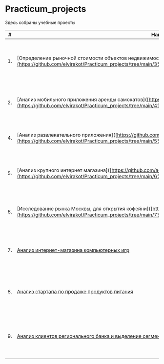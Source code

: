 # Practicum_projects
Здесь собраны учебные проекты

| #    | Наименование проекта                | Описание                                                     | Стек                                                         |
| ---- | ------------------------------------------------------------ | ------------------------------------------------------------ | ------------------------------------------------------------ |
| 1.   | [Определение рыночной стоимости объектов недвижимости]([https://github.com/aq2003/Portfolio/tree/main/Gold%20Recovery](https://github.com/elvirakot/Practicum_projects/tree/main/3%20Исследовательский%20анализ%20данных) | Проведение исследовательского анализа данных и установка параметров, влияющая на цену объектов| python, pandas, matplotlib|
| 2.   | [Анализ мобильного приложения аренды самокатов]([https://github.com/aq2003/Portfolio/tree/main/Taxi%20Service](https://github.com/elvirakot/Practicum_projects/tree/main/4%20Статистический%20анализ%20данных) | Анализ данных и проверка некоторых гипотез, которые могут помочь бизнесу вырасти | python, pandas, numpy, scipy, matplotlib |
| 4.   | [Анализ развлекательного приложения]([https://github.com/aq2003/Portfolio/tree/main/Analyzing%20Texts](https://github.com/elvirakot/Practicum_projects/tree/main/5%20Анализ%20бизнес-показателей) | Расчёт и анализа LTV, ROI, удержания и конверсии  | python, pandas, numpy, datetime, matplotlib |
| 5.   | [Анализ крупного интернет магазина]([https://github.com/aq2003/Portfolio/tree/main/Analyzing%20Texts](https://github.com/elvirakot/Practicum_projects/tree/main/6%20Принятие%20решений%20в%20бизнесе%20на%20основе%20данных) | Приоритизация гипотез, запуск A/B-теста и анализ результатов | python, pandas, numpy, datetime, matplotlib, scipy |
| 6.   | [Исследование рынка Москвы, для открытия кофейни]([https://github.com/aq2003/Portfolio/tree/main/Analyzing%20Texts](https://github.com/elvirakot/Practicum_projects/tree/main/7%20Как%20рассказать%20историю%20с%20помощью%20данных) | Исследование заведений общественного питания в Москве с помощью  Choropleth | python, pandas, matplotlib, seaborn, plotly, folium |
| 7.   | [Анализ интернет-магазина компьютерных игр](https://github.com/elvirakot/Practicum_projects/tree/main/Сборный%20проект_1) | Исследовательский анализ данных, составление портретов пользователей и проверка гипотез  | python, pandas, numpy, matplotlib, scipy |
| 8.   | [Анализ стартапа по продаже продуктов питания](https://github.com/elvirakot/Practicum_projects/tree/main/Сборный%20проект_2) | Изучение воронки продаж, исследование результатов A/A/B-эксперимента  | python, pandas, datetime, numpy, math, matplotlib, scipy |
| 9.   | [Анализ клиентов регионального банка и выделение сегментов клиентов](https://github.com/elvirakot/Practicum_projects/tree/main/Выпускной%20проект) | Сегментация пользователей по потреблению  | python, pandas, seaborn, matplotlib, plotly, phik, scipy |


